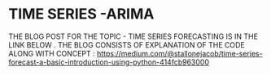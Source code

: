 # TIME SERIES -ARIMA

THE BLOG POST FOR THE TOPIC - TIME SERIES FORECASTING IS IN THE LINK BELOW . THE BLOG CONSISTS OF EXPLANATION OF THE CODE ALONG WITH CONCEPT : https://medium.com/@stallonejacob/time-series-forecast-a-basic-introduction-using-python-414fcb963000
